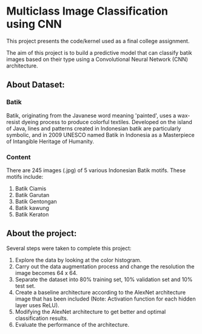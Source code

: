 # Multiclass Image Classification using CNN

This project presents the code/kernel used as a final college assignment.

The aim of this project is to build a predictive model that can classify batik images based on their type using a Convolutional Neural Network (CNN) architecture.

## About Dataset:
### Batik
Batik, originating from the Javanese word meaning 'painted', uses a wax-resist dyeing process to produce colorful textiles. Developed on the island of Java, lines and patterns created in Indonesian batik are particularly symbolic, and in 2009 UNESCO named Batik in Indonesia as a Masterpiece of Intangible Heritage of Humanity.

### Content
There are 245 images (.jpg) of 5 various Indonesian Batik motifs. These motifs include:
1. Batik Ciamis
2. Batik Garutan
3. Batik Gentongan
4. Batik kawung
5. Batik Keraton

## About the project:
Several steps were taken to complete this project:
1. Explore the data by looking at the color histogram.
2. Carry out the data augmentation process and change the resolution the image becomes 64 x 64.
3. Separate the dataset into 80% training set, 10% validation set and 10% test set.
4. Create a baseline architecture according to the AlexNet architecture image that has been included (Note: Activation function for each hidden layer uses ReLU).
5. Modifying the AlexNet architecture to get better and optimal classification results.
6. Evaluate the performance of the architecture.
